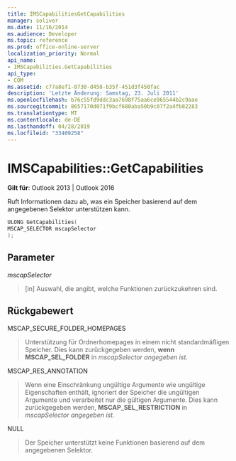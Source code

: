```yaml
---
title: IMSCapabilitiesGetCapabilities
manager: soliver
ms.date: 11/16/2014
ms.audience: Developer
ms.topic: reference
ms.prod: office-online-server
localization_priority: Normal
api_name:
- IMSCapabilities.GetCapabilities
api_type:
- COM
ms.assetid: c77a8ef1-0730-d458-b35f-451d3f450fac
description: 'Letzte Änderung: Samstag, 23. Juli 2011'
ms.openlocfilehash: b76c55fd9ddc3aa7698f75aa6ce965544b2c9aae
ms.sourcegitcommit: 8657170d071f9bcf680aba50b9c07f2a4fb82283
ms.translationtype: MT
ms.contentlocale: de-DE
ms.lasthandoff: 04/28/2019
ms.locfileid: "33409258"
---
```

# <a name="imscapabilitiesgetcapabilities"></a>IMSCapabilities::GetCapabilities

  
  
**Gilt für**: Outlook 2013 | Outlook 2016 
  
Ruft Informationen dazu ab, was ein Speicher basierend auf dem angegebenen Selektor unterstützen kann.
  
```cpp
ULONG GetCapabilities( 
MSCAP_SELECTOR mscapSelector 
);
```

## <a name="parameters"></a>Parameter

 *mscapSelector* 
  
> [in] Auswahl, die angibt, welche Funktionen zurückzukehren sind.
    
## <a name="return-value"></a>Rückgabewert

MSCAP_SECURE_FOLDER_HOMEPAGES
  
> Unterstützung für Ordnerhomepages in einem nicht standardmäßigen Speicher. Dies kann zurückgegeben werden, **wenn MSCAP_SEL_FOLDER** in *mscapSelector angegeben ist.* 
    
MSCAP_RES_ANNOTATION
  
> Wenn eine Einschränkung ungültige Argumente wie ungültige Eigenschaften enthält, ignoriert der Speicher die ungültigen Argumente und verarbeitet nur die gültigen Argumente. Dies kann zurückgegeben werden, **MSCAP_SEL_RESTRICTION** in *mscapSelector angegeben ist.* 
    
NULL
  
> Der Speicher unterstützt keine Funktionen basierend auf dem angegebenen Selektor.
    

